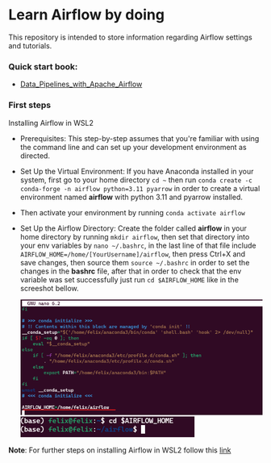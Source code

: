 # Learn Airflow by doing

This repository is intended to store information regarding Airflow settings and tutorials.

### Quick start book:

* [Data_Pipelines_with_Apache_Airflow](https://biconsult.ru/files/Data_warehouse/Bas_P_Harenslak%2C_Julian_Rutger_de_Ruiter_Data_Pipelines_with_Apache.pdf)

### First steps

Installing Airflow in WSL2

* Prerequisites: This step-by-step assumes that you're familiar with using the command line and can set up your development environment as directed.
* Set Up the Virtual Environment: If you have Anaconda installed in your system, first go to your home directory `cd ~` then run `conda create -c conda-forge -n airflow python=3.11 pyarrow` in order to create a virtual environment named **airflow** with python 3.11 and pyarrow installed.
* Then activate your environment by running `conda activate airflow`
* Set Up the Airflow Directory: Create the folder called **airflow** in your home directory by running `mkdir airflow`, then set that directory into your env variables by `nano ~/.bashrc`, in the last line of that file include `AIRFLOW_HOME=/home/[YourUsername]/airflow`, then press Ctrl+X and save changes, then source them `source ~/.bashrc` in order to set the changes in the **bashrc** file, after that in order to check that the env variable was set successfully just run `cd $AIRFLOW_HOME` like in the screeshot bellow. 
  
  ![bashrc](img/bashrc.png)
  ![airflowhome](img/airflow_home.png)
  


**Note**: For further steps on installing Airflow in WSL2 follow this [link](https://www.freecodecamp.org/news/install-apache-airflow-on-windows-without-docker/)

